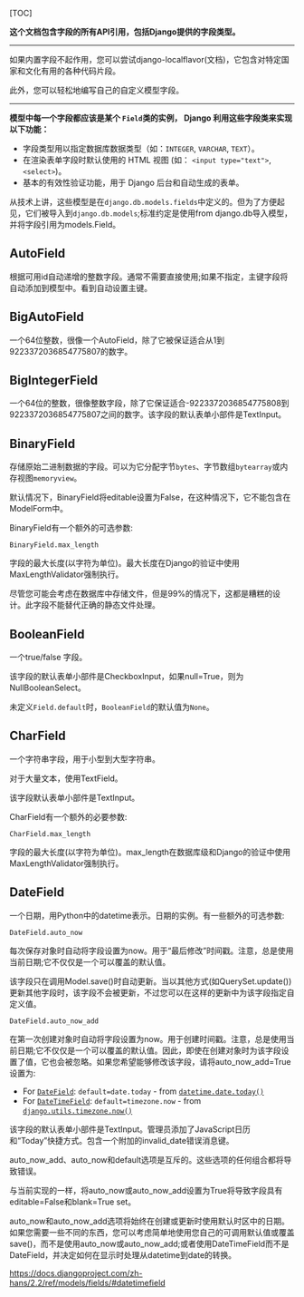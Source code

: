 [TOC]



**这个文档包含字段的所有API引用，包括Django提供的字段类型。**

------

如果内置字段不起作用，您可以尝试django-localflavor(文档)，它包含对特定国家和文化有用的各种代码片段。

此外，您可以轻松地编写自己的自定义模型字段。

------

**模型中每一个字段都应该是某个 `Field`类的实例， Django 利用这些字段类来实现以下功能：**

- 字段类型用以指定数据库数据类型（如：`INTEGER`, `VARCHAR`, `TEXT`）。
- 在渲染表单字段时默认使用的 HTML 视图 (如： `<input type="text">`, `<select>`)。
- 基本的有效性验证功能，用于 Django 后台和自动生成的表单。

从技术上讲，这些模型是在`django.db.models.fields`中定义的。但为了方便起见，它们被导入到`django.db.models`;标准约定是使用from django.db导入模型，并将字段引用为models.<Foo>Field。



## AutoField

根据可用id自动递增的整数字段。通常不需要直接使用;如果不指定，主键字段将自动添加到模型中。看到自动设置主键。



## BigAutoField

一个64位整数，很像一个AutoField，除了它被保证适合从1到9223372036854775807的数字。



## BigIntegerField

一个64位的整数，很像整数字段，除了它保证适合-9223372036854775808到9223372036854775807之间的数字。该字段的默认表单小部件是TextInput。



## BinaryField

存储原始二进制数据的字段。可以为它分配字节`bytes`、字节数组`bytearray`或内存视图`memoryview`。 

默认情况下，BinaryField将editable设置为False，在这种情况下，它不能包含在ModelForm中。

BinaryField有一个额外的可选参数:

`BinaryField.max_length`

字段的最大长度(以字符为单位)。最大长度在Django的验证中使用MaxLengthValidator强制执行。

尽管您可能会考虑在数据库中存储文件，但是99%的情况下，这都是糟糕的设计。此字段不能替代正确的静态文件处理。



## BooleanField

一个true/false 字段。

该字段的默认表单小部件是CheckboxInput，如果null=True，则为NullBooleanSelect。

未定义`Field.default`时，`BooleanField`的默认值为`None`。



## CharField

一个字符串字段，用于小型到大型字符串。

对于大量文本，使用TextField。

该字段默认表单小部件是TextInput。

CharField有一个额外的必要参数:

`CharField.max_length`

字段的最大长度(以字符为单位)。max_length在数据库级和Django的验证中使用MaxLengthValidator强制执行。



## DateField

一个日期，用Python中的datetime表示。日期的实例。有一些额外的可选参数:

`DateField.auto_now`

每次保存对象时自动将字段设置为now。用于“最后修改”时间戳。注意，总是使用当前日期;它不仅仅是一个可以覆盖的默认值。

该字段只在调用Model.save()时自动更新。当以其他方式(如QuerySet.update())更新其他字段时，该字段不会被更新，不过您可以在这样的更新中为该字段指定自定义值。

`DateField.auto_now_add`

在第一次创建对象时自动将字段设置为now。用于创建时间戳。注意，总是使用当前日期;它不仅仅是一个可以覆盖的默认值。因此，即使在创建对象时为该字段设置了值，它也会被忽略。如果您希望能够修改该字段，请将auto_now_add=True设置为:

- For [`DateField`](https://docs.djangoproject.com/zh-hans/2.2/ref/models/fields/#django.db.models.DateField): `default=date.today` - from [`datetime.date.today()`](https://docs.python.org/3/library/datetime.html#datetime.date.today)
- For [`DateTimeField`](https://docs.djangoproject.com/zh-hans/2.2/ref/models/fields/#django.db.models.DateTimeField): `default=timezone.now` - from [`django.utils.timezone.now()`](https://docs.djangoproject.com/zh-hans/2.2/ref/utils/#django.utils.timezone.now)

该字段的默认表单小部件是TextInput。管理员添加了JavaScript日历和“Today”快捷方式。包含一个附加的invalid_date错误消息键。

auto_now_add、auto_now和default选项是互斥的。这些选项的任何组合都将导致错误。

与当前实现的一样，将auto_now或auto_now_add设置为True将导致字段具有editable=False和blank=True set。

auto_now和auto_now_add选项将始终在创建或更新时使用默认时区中的日期。如果您需要一些不同的东西，您可以考虑简单地使用您自己的可调用默认值或覆盖save()，而不是使用auto_now或auto_now_add;或者使用DateTimeField而不是DateField，并决定如何在显示时处理从datetime到date的转换。



<https://docs.djangoproject.com/zh-hans/2.2/ref/models/fields/#datetimefield>